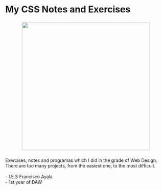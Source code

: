 <h1 align="left">My CSS Notes and Exercises</h1>

###

<div align="center">
  <img height="400" src="https://www.dongee.com/tutoriales/content/images/2023/01/image-4.png"  />
</div>

###

<p align="left">Exercises, notes and programas which I did in the grade of Web Design. There are too many projects, from the easiest one, to the most difficult.<br><br>- I.E.S Francisco Ayala<br>- 1st year of DAW</p>

###
